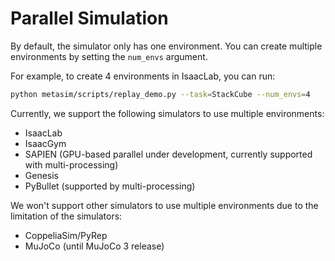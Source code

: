 # Parallel Simulation

By default, the simulator only has one environment. You can create multiple environments by setting the `num_envs` argument.

For example, to create 4 environments in IsaacLab, you can run:
```bash
python metasim/scripts/replay_demo.py --task=StackCube --num_envs=4
```

Currently, we support the following simulators to use multiple environments:
- IsaacLab
- IsaacGym
- SAPIEN (GPU-based parallel under development, currently supported with multi-processing)
- Genesis
- PyBullet (supported by multi-processing)

We won't support other simulators to use multiple environments due to the limitation of the simulators:
- CoppeliaSim/PyRep
- MuJoCo (until MuJoCo 3 release)
